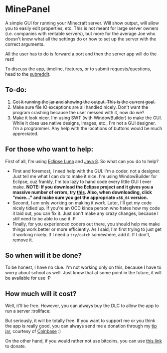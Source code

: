 # MinePanel 
A simple GUI for running your Minecraft server. Will show output, will allow you to easily edit properties, etc.
This is not meant for large server owners (i.e. companies with rentable servers), but more for the average Joe who doesn't know what all the settings do or how to set up the server with the correct arguments.

All the user has to do is forward a port and then the server app will do the rest!

To discuss the app, timeline, features, or to submit requests/questions, head to the [subreddit](https://www.reddit.com/r/minepanel).

## To-do:
1. ~~Get it running the jar and showing the output. This is the current goal.~~
2. Make sure file IO exceptions are all handled nicely. Don't want the program crashing because the user messed with it, now do we?
3. Make it look nicer. I'm using SWT (with WindowBuilder) to make the GUI. While it does use native designs, images, etc., I'm not a GUI designer. I'm a programmer. Any help with the locations of buttons would be much appreciated.

## For those who want to help:
First of all, I'm using [Eclipse Luna](http://www.eclipse.org) and [Java 8](https://www.java.com/en/).
So what can you do to help?
- First and foremost, I need help with the GUI. I'm a coder, not a designer. Just tell me what I can do to make it nice. I'm using WindowBuilder for Eclipse, cuz frankly, I'm too lazy to hand code every little GUI I ever make. **NOTE: If you download the Eclipse project and it gives you a massive number of errors, try [this](http://wiki.eclipse.org/JFace#Create_the_Eclipse_SWT.2FJFace_Project). Also, when downloading, click "more..." and make sure you get the appropriate `x86_64` version.**
- Second, I am only working on making it *work*. Later, I'll get my code nicely tidied up. If you're an OCD kinda person who hates how my code it laid out, you can fix it. Just don't make any crazy changes, because I still need to be able to use it :P
- Finally, for you experienced coders out there, you should help me make things work better or more efficiently. As I said, I'm first trying to just get it working nicely. If I need a `try/catch` somewhere, add it. If I don't, remove it.

## So when will it be done?
To be honest, I have no clue. I'm not working only on this, because I have to worry about school as well. Just know that at some point in the future, it will be available for use :P

## How much will it cost?
Well, it'll be free. However, you can always buy the DLC to allow the app to run a server :trollface:

But seriously, it will be totally free. If you want to support me or you think the app is really good, you can always send me a donation through my [tip jar](https://www.coinbase.com/willeccles), courtesy of [Coinbase](https://www.coinbase.com) :)

On the other hand, if you would rather not use bitcoins, you can use [this link](https://secure2.wish.org/site/SPageServer?pagename=donate&chid=100-000) to donate.
